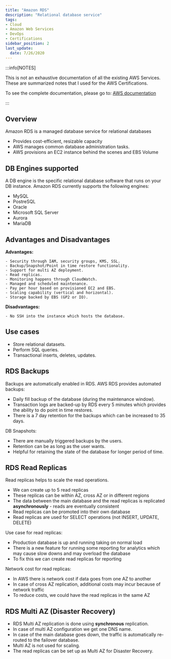 ```yaml
---
title: "Amazon RDS"
description: "Relational database service"
tags: 
- Cloud
- Amazon Web Services
- DevOps
- Certifications
sidebar_position: 2
last_update:
  date: 7/26/2020
---
```



:::info[NOTES]

This is not an exhaustive documentation of all the existing AWS Services. These are summarized notes that I used for the AWS Certifications.

To see the complete documentation, please go to: [AWS documentation](https://docs.aws.amazon.com/)

:::

## Overview

Amazon RDS is a managed database service for relational databases

- Provides cost-efficient, resizable capacity
- AWS manages common database administration tasks.
- AWS provisions an EC2 instance behind the scenes and EBS Volume

## DB Engines supported

A DB engine is the specific relational database software that runs on your DB instance. Amazon RDS currently supports the following engines:

- MySQL
- PostreSQL
- Oracle
- Microsoft SQL Server
- Aurora
- MariaDB

## Advantages and Disadvantages

**Advantages:**

    - Security through IAM, security groups, KMS, SSL.
    - Backup/Snapshot/Point in time restore functionality.
    - Support for multi AZ deployment.
    - Read replicas.
    - Monitoring happens through CloudWatch.
    - Managed and scheduled maintenance.
    - Pay per hour based on provisioned EC2 and EBS.
    - Scaling capability (vertical and horizontal).
    - Storage backed by EBS (GP2 or IO).

**Disadvantages:**

    - No SSH into the instance which hosts the database.


## Use cases

- Store relational datasets.
- Perform SQL queries.
- Transactional inserts, deletes, updates.

## RDS Backups

Backups are automatically enabled in RDS. AWS RDS provides automated backups:

- Daily fill backup of the database (during the maintenance window).
- Transaction logs are backed-up by RDS every 5 minutes which provides the ability to do point in time restores.
- There is a 7 day retention for the backups which can be increased to 35 days.

DB Snapshots:

- There are manually triggered backups by the users.
- Retention can be as long as the user wants.
- Helpful for retaining the state of the database for longer period of time.

## RDS Read Replicas

Read replicas helps to scale the read operations.

- We can create up to 5 read replicas
- These replicas can be within AZ, cross AZ or in different regions
- The data between the main database and the read replicas is replicated **asynchronously** - reads are eventually consistent
- Read replicas can be promoted into their own database
- Read replicas are used for SELECT operations (not INSERT, UPDATE, DELETE)

Use case for read replicas:

- Production database is up and running taking on normal load
- There is a new feature for running some reporting for analytics which may cause slow downs and may overload the database
- To fix this we can create read replicas for reporting

Network cost for read replicas:

- In AWS there is network cost if data goes from one AZ to another
- In case of cross AZ replication, additional costs may incur because of network traffic
- To reduce costs, we could have the read replicas in the same AZ

## RDS Multi AZ (Disaster Recovery)

- RDS Multi AZ replication is done using **synchronous** replication.
- In case of multi AZ configuration we get one DNS name.
- In case of the main database goes down, the traffic is automatically re-routed to the failover database.
- Multi AZ is not used for scaling.
- The read replicas can be set up as Multi AZ for Disaster Recovery.

 
